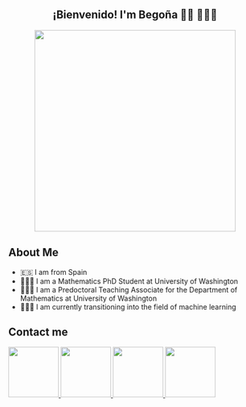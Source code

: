<div align="center">
  <center><h2>¡Bienvenido! I'm Begoña 👋🏼 🙋🏼‍♀️</h2></center>
</div>
<p align="center"><img src="https://github.com/begogar99/begogar99/assets/134455384/c6c41c3c-7f96-4b6c-90c9-0b20b02ffa07" width="400"  /></p>

## About Me 

- 🇪🇸 I am from Spain
- 👩🏼‍💼 I am a Mathematics PhD Student at University of Washington
- 👩🏼‍🏫 I am a Predoctoral Teaching Associate for the Department of Mathematics at University of Washington
- 👩🏼‍💻 I am currently transitioning into the field of machine learning

## Contact me

<div id="badges">
  <a href="mailto:begogar99@gmail.com">
  <img height="100" src="https://img.icons8.com/?size=512&id=108806&format=png"/>
</a>
  <a href="mailto:begogar9@uw.edu">
  <img height="100" src="https://img.icons8.com/?size=512&id=109686&format=png"/>
</a>
  <a href="https://www.linkedin.com/in/begonagarciamalaxechebarria/">
  <img height="100" src="https://img.icons8.com/?size=512&id=64154&format=png"/>
</a>
  <a href="URL">
  <img height="100" src="https://img.icons8.com/?size=512&id=115648&format=png"/>
</a>
</div>
